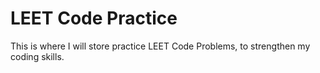 # LEET Code Practice
 This is where I will store practice LEET Code Problems, to strengthen my coding skills.
